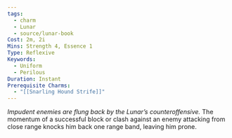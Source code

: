 ```yaml
---
tags:
  - charm
  - Lunar
  - source/lunar-book
Cost: 2m, 2i
Mins: Strength 4, Essence 1
Type: Reflexive
Keywords:
  - Uniform
  - Perilous
Duration: Instant
Prerequisite Charms:
  - "[[Snarling Hound Strife]]"
---
```

*Impudent enemies are flung back by the Lunar’s counteroffensive.*
The momentum of a successful block or clash against an enemy attacking from close range knocks him back one range band, leaving him prone.